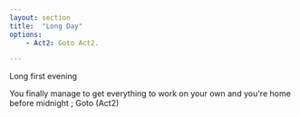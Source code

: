 ```yaml
---
layout: section
title:  "Long Day"
options:
    - Act2: Goto Act2.

---
```

Long first evening

You finally manage to get everything to work on your own and you're home before midnight ; Goto (Act2)
